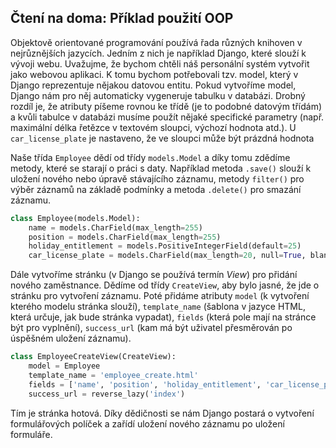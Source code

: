 ## Čtení na doma: Příklad použití OOP

Objektově orientované programování používá řada různých knihoven v nejrůznějších jazycích. Jedním z nich je například Django, které slouží k vývoji webu. Uvažujme, že bychom chtěli náš personální systém vytvořit jako webovou aplikaci. K tomu bychom potřebovali tzv. model, který v Django reprezentuje nějakou datovou entitu. Pokud vytvoříme model, Django nám pro něj automaticky vygeneruje tabulku v databázi. Drobný rozdíl je, že atributy píšeme rovnou ke třídě (je to podobné datovým třídám) a kvůli tabulce v databázi musíme použít nějaké specifické parametry (např. maximální délka řetězce v textovém sloupci, výchozí hodnota atd.). U `car_license_plate` je nastaveno, že ve sloupci může být prázdná hodnota

Naše třída `Employee` dědí od třídy `models.Model` a díky tomu zdědíme metody, které se starají o práci s daty. Například metoda `.save()` slouží k uložení nového nebo úpravě stávajícího záznamu, metody `filter()` pro výběr záznamů na základě podmínky a metoda `.delete()` pro smazání záznamu.

```py
class Employee(models.Model):
    name = models.CharField(max_length=255)
    position = models.CharField(max_length=255)
    holiday_entitlement = models.PositiveIntegerField(default=25)
    car_license_plate = models.CharField(max_length=20, null=True, blank=True)
```

Dále vytvoříme stránku (v Django se používá termín *View*) pro přidání nového zaměstnance. Dědíme od třídy `CreateView`, aby bylo jasné, že jde o stránku pro vytvoření záznamu. Poté přidáme atributy `model` (k vytvoření kterého modelu stránka slouží), `template_name` (šablona v jazyce HTML, která určuje, jak bude stránka vypadat), `fields` (která pole mají na stránce být pro vyplnění), `success_url` (kam má být uživatel přesměrován po úspěšném uložení záznamu).

```py
class EmployeeCreateView(CreateView):
    model = Employee
    template_name = 'employee_create.html'
    fields = ['name', 'position', 'holiday_entitlement', 'car_license_plate']
    success_url = reverse_lazy('index')
```

Tím je stránka hotová. Díky dědičnosti se nám Django postará o vytvoření formulářových políček a zařídí uložení nového záznamu po uložení formuláře.
